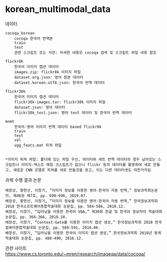# korean_multimodal_data

데이터

	cocoqa_korean
		cocoqa 한국어 번역본
		train
		test
		관련 스크립트 또는 사전: 자세한 내용은 cocoqa 검색 및 스크립트 파일 내용 참조

	flickr8k
		한국어 이미지 캡션 데이터 
		images.zip: flickr8k 이미지 파일
		dataset.org.json: 영어 원본 데이터
		dataset.korean.utf8.json: 한국어 번역 데이터

	flickr30k
		한국어 이미지 캡션 데이터 
		flickr30k-images.tar: flickr30k 이미지 파일
		dataset.json: 영어 데이터
		flickr30k_test.json: 영어 test 데이터 및 한국어 번역 데이터
	
	mnmt
		한국어-영어 이미지 번역 데이터 based flickr8k
		train
		test
		val
		vgg_feats.mat 피쳐 파일


	*이미지 피쳐 파일: 폴더에 있는 파일 우선, 데이터와 세트 번역 데이터의 경우 남아있는 스크립트나 이미지-텍스트 매칭 크스립트가 없으니 flickr 등의 데이터를 활용하여 새로 만들고, 새로운 CNN 모델로 피쳐를 새로 만들것을 권고, 이는 다른 데이터셋도 마찬가지임

과제 수행 결과 논문

	배장성, 황현선, 이창기, “이미지 정보를 이용한 영어-한국어 자동 번역,” 정보과학회논문지, 제46권 제7호, pp. 690-696, 2019.07.
	배장성, 황현선, 이창기, “이미지 정보를 이용한 영어-한국어 자동 번역,” 한국정보과학회 2018 한국소프트웨어종합학술대회 논문집, pp. 584-586, 2018.12.
	배장성, 이창기, “딥러닝을 이용한 한국어 VQA,” 제30회 한글 및 한국어 정보처리 학술대회 논문집, pp. 364-366, 2018.10.
	배장성, 이창기, “Context-Gate를 이용한 이미지 캡션 생성,” 한국정보과학회 2018 한국컴퓨터종합학술대회 논문집, pp. 589-591, 2018.06.
	배장성, 이창기, “딥러닝을 이용한 한국어 이미지 캡션 생성,” 한국정보과학회 2016년 동계학술대회 논문집, pp. 488-490, 2016.12.

관련 사이트
	https://www.cs.toronto.edu/~mren/research/imageqa/data/cocoqa/

